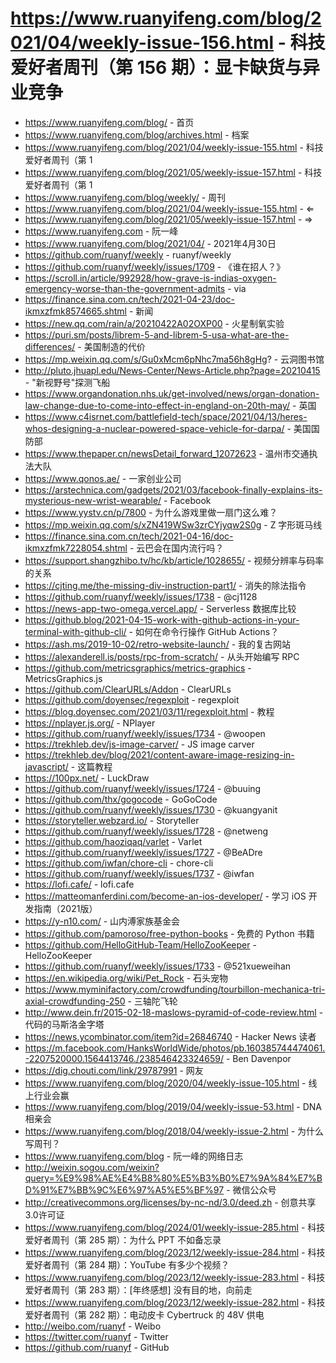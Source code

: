 # https://www.ruanyifeng.com/blog/2021/04/weekly-issue-156.html - 科技爱好者周刊（第 156 期）：显卡缺货与异业竞争

- https://www.ruanyifeng.com/blog/ - 首页
- https://www.ruanyifeng.com/blog/archives.html - 档案
- https://www.ruanyifeng.com/blog/2021/04/weekly-issue-155.html - 科技爱好者周刊（第 1
- https://www.ruanyifeng.com/blog/2021/05/weekly-issue-157.html - 科技爱好者周刊（第 1
- https://www.ruanyifeng.com/blog/weekly/ - 周刊
- https://www.ruanyifeng.com/blog/2021/04/weekly-issue-155.html - ⇐
- https://www.ruanyifeng.com/blog/2021/05/weekly-issue-157.html - ⇒
- https://www.ruanyifeng.com - 阮一峰
- https://www.ruanyifeng.com/blog/2021/04/ - 2021年4月30日
- https://github.com/ruanyf/weekly - ruanyf/weekly
- https://github.com/ruanyf/weekly/issues/1709 - 《谁在招人？》
- https://scroll.in/article/992928/how-grave-is-indias-oxygen-emergency-worse-than-the-government-admits - via
- https://finance.sina.com.cn/tech/2021-04-23/doc-ikmxzfmk8574665.shtml - 新闻
- https://new.qq.com/rain/a/20210422A02OXP00 - 火星制氧实验
- https://puri.sm/posts/librem-5-and-librem-5-usa-what-are-the-differences/ - 美国制造的代价
- https://mp.weixin.qq.com/s/Gu0xMcm6pNhc7ma56h8gHg? - 云洞图书馆
- http://pluto.jhuapl.edu/News-Center/News-Article.php?page=20210415 - "新视野号"探测飞船
- https://www.organdonation.nhs.uk/get-involved/news/organ-donation-law-change-due-to-come-into-effect-in-england-on-20th-may/ - 英国
- https://www.c4isrnet.com/battlefield-tech/space/2021/04/13/heres-whos-designing-a-nuclear-powered-space-vehicle-for-darpa/ - 美国国防部
- https://www.thepaper.cn/newsDetail_forward_12072623 - 温州市交通执法大队
- https://www.qonos.ae/ - 一家创业公司
- https://arstechnica.com/gadgets/2021/03/facebook-finally-explains-its-mysterious-new-wrist-wearable/ - Facebook
- https://www.yystv.cn/p/7800 - 为什么游戏里做一扇门这么难？
- https://mp.weixin.qq.com/s/xZN419WSw3zrCYjyqw2S0g - Z 字形斑马线
- https://finance.sina.com.cn/tech/2021-04-16/doc-ikmxzfmk7228054.shtml - 云巴会在国内流行吗？
- https://support.shangzhibo.tv/hc/kb/article/1028655/ - 视频分辨率与码率的关系
- https://cjting.me/the-missing-div-instruction-part1/ - 消失的除法指令
- https://github.com/ruanyf/weekly/issues/1738 - @cj1128
- https://news-app-two-omega.vercel.app/ - Serverless 数据库比较
- https://github.blog/2021-04-15-work-with-github-actions-in-your-terminal-with-github-cli/ - 如何在命令行操作 GitHub Actions？
- https://ash.ms/2019-10-02/retro-website-launch/ - 我的复古网站
- https://alexanderell.is/posts/rpc-from-scratch/ - 从头开始编写 RPC
- https://github.com/metricsgraphics/metrics-graphics - MetricsGraphics.js
- https://github.com/ClearURLs/Addon - ClearURLs
- https://github.com/doyensec/regexploit - regexploit
- https://blog.doyensec.com/2021/03/11/regexploit.html - 教程
- https://nplayer.js.org/ - NPlayer
- https://github.com/ruanyf/weekly/issues/1734 - @woopen
- https://trekhleb.dev/js-image-carver/ - JS image carver
- https://trekhleb.dev/blog/2021/content-aware-image-resizing-in-javascript/ - 这篇教程
- https://100px.net/ - LuckDraw
- https://github.com/ruanyf/weekly/issues/1724 - @buuing
- https://github.com/thx/gogocode - GoGoCode
- https://github.com/ruanyf/weekly/issues/1730 - @kuangyanit
- https://storyteller.webzard.io/ - Storyteller
- https://github.com/ruanyf/weekly/issues/1728 - @netweng
- https://github.com/haoziqaq/varlet - Varlet
- https://github.com/ruanyf/weekly/issues/1727 - @BeADre
- https://github.com/iwfan/chore-cli - chore-cli
- https://github.com/ruanyf/weekly/issues/1737 - @iwfan
- https://lofi.cafe/ - lofi.cafe
- https://matteomanferdini.com/become-an-ios-developer/ - 学习 iOS 开发指南（2021版）
- https://y-n10.com/ - 山内溥家族基金会
- https://github.com/pamoroso/free-python-books - 免费的 Python 书籍
- https://github.com/HelloGitHub-Team/HelloZooKeeper - HelloZooKeeper
- https://github.com/ruanyf/weekly/issues/1733 - @521xueweihan
- https://en.wikipedia.org/wiki/Pet_Rock - 石头宠物
- https://www.myminifactory.com/crowdfunding/tourbillon-mechanica-tri-axial-crowdfunding-250 - 三轴陀飞轮
- http://www.dein.fr/2015-02-18-maslows-pyramid-of-code-review.html - 代码的马斯洛金字塔
- https://news.ycombinator.com/item?id=26846740 - Hacker News 读者
- https://m.facebook.com/HanksWorldWide/photos/pb.160385744474061.-2207520000.1564413746./238546423324659/ - Ben Davenpor
- https://dig.chouti.com/link/29787991 - 网友
- https://www.ruanyifeng.com/blog/2020/04/weekly-issue-105.html - 线上行业会赢
- https://www.ruanyifeng.com/blog/2019/04/weekly-issue-53.html - DNA 相亲会
- https://www.ruanyifeng.com/blog/2018/04/weekly-issue-2.html - 为什么写周刊？
- https://www.ruanyifeng.com/blog - 阮一峰的网络日志
- http://weixin.sogou.com/weixin?query=%E9%98%AE%E4%B8%80%E5%B3%B0%E7%9A%84%E7%BD%91%E7%BB%9C%E6%97%A5%E5%BF%97 - 微信公众号
- http://creativecommons.org/licenses/by-nc-nd/3.0/deed.zh - 创意共享3.0许可证
- https://www.ruanyifeng.com/blog/2024/01/weekly-issue-285.html - 科技爱好者周刊（第 285 期）：为什么 PPT 不如备忘录
- https://www.ruanyifeng.com/blog/2023/12/weekly-issue-284.html - 科技爱好者周刊（第 284 期）：YouTube 有多少个视频？
- https://www.ruanyifeng.com/blog/2023/12/weekly-issue-283.html - 科技爱好者周刊（第 283 期）：[年终感想] 没有目的地，向前走
- https://www.ruanyifeng.com/blog/2023/12/weekly-issue-282.html - 科技爱好者周刊（第 282 期）：电动皮卡 Cybertruck 的 48V 供电
- http://weibo.com/ruanyf - Weibo
- https://twitter.com/ruanyf - Twitter
- https://github.com/ruanyf - GitHub